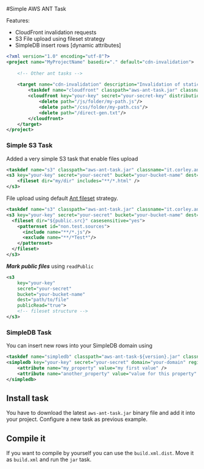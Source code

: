 #Simple AWS ANT Task

Features:

 * CloudFront invalidation requests
 * S3 File upload using fileset strategy
 * SimpleDB insert rows [dynamic attributes]

```xml
<?xml version="1.0" encoding="utf-8"?>
<project name="MyProjectName" basedir="." default="cdn-invalidation">
	
	<!-- Other ant tasks -->
	
	<target name="cdn-invalidation" description="Invalidation of static files">
        <taskdef name="cloudfront" classpath="aws-ant-task.jar" classname="it.corley.ant.CloudFront" />
        <cloudfront key="your-key" secret="your-secret-key" distributionId="your-distribution-id">
        	<delete path="/js/folder/my-path.js"/>
        	<delete path="/css/folder/my-path.css"/>
        	<delete path="/direct-gen.txt"/>
        </cloudfront>
    </target>
</project>
```

### Simple S3 Task

Added a very simple S3 task that enable files upload

```xml
<taskdef name="s3" classpath="aws-ant-task.jar" classname="it.corley.ant.S3" />
<s3 key="your-key" secret="your-secret" bucket="your-bucket-name" dest="path/to/file">
    <fileset dir="my/dir" includes="**/*.html" />
</s3>
```

File upload using default [Ant fileset](http://ant.apache.org/manual/Types/fileset.html) strategy.

```xml
<taskdef name="s3" classpath="aws-ant-task.jar" classname="it.corley.ant.S3" />
<s3 key="your-key" secret="your-secret" bucket="your-bucket-name" dest="path/to/file">
  <fileset dir="${public.src}" casesensitive="yes">
    <patternset id="non.test.sources">
      <include name="**/*.js"/>
      <exclude name="**/*Test*"/>
    </patternset>
  </fileset>
</s3>
```

***Mark public files*** using ```readPublic```

```xml
<s3 
    key="your-key" 
    secret="your-secret" 
    bucket="your-bucket-name" 
    dest="path/to/file" 
    publicRead="true">
    <!-- fileset structure -->
</s3>
```

### SimpleDB Task

You can insert new rows into your SimpleDB domain using

```xml
<taskdef name="simpledb" classpath="aws-ant-task-${version}.jar" classname="it.corley.ant.SimpleDB" />
<simpledb key="your-key" secret="your-secret" domain="your-domain" region="your-sdb-region">
    <attribute name="my_property" value="my first value" />
    <attribute name="another_property" value="value for this property" />
</simpledb>
```

## Install task

You have to download the latest ```aws-ant-task.jar``` binary file and add it
into your project. Configure a new task as previous example.

## Compile it

If you want to compile by yourself you can use the ```build.xml.dist```. Move it
as ```build.xml``` and run the ```jar``` task.
